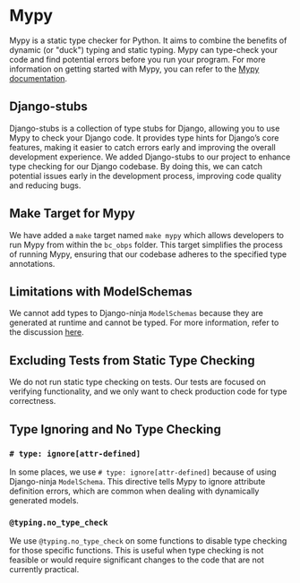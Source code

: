 # Mypy

Mypy is a static type checker for Python. It aims to combine the benefits of dynamic (or "duck") typing and static typing. Mypy can type-check your code and find potential errors before you run your program. For more information on getting started with Mypy, you can refer to the [Mypy documentation](https://mypy.readthedocs.io/en/stable/getting_started.html).

## Django-stubs

Django-stubs is a collection of type stubs for Django, allowing you to use Mypy to check your Django code. It provides type hints for Django’s core features, making it easier to catch errors early and improving the overall development experience.
We added Django-stubs to our project to enhance type checking for our Django codebase. By doing this, we can catch potential issues early in the development process, improving code quality and reducing bugs.

## Make Target for Mypy

We have added a `make` target named `make mypy` which allows developers to run Mypy from within the `bc_obps` folder. This target simplifies the process of running Mypy, ensuring that our codebase adheres to the specified type annotations.

## Limitations with ModelSchemas

We cannot add types to Django-ninja `ModelSchemas` because they are generated at runtime and cannot be typed. For more information, refer to the discussion [here](https://github.com/vitalik/django-ninja/issues/259).

## Excluding Tests from Static Type Checking

We do not run static type checking on tests. Our tests are focused on verifying functionality, and we only want to check production code for type correctness.

## Type Ignoring and No Type Checking

### `# type: ignore[attr-defined]`

In some places, we use `# type: ignore[attr-defined]` because of using Django-ninja `ModelSchema`. This directive tells Mypy to ignore attribute definition errors, which are common when dealing with dynamically generated models.

### `@typing.no_type_check`

We use `@typing.no_type_check` on some functions to disable type checking for those specific functions. This is useful when type checking is not feasible or would require significant changes to the code that are not currently practical.
